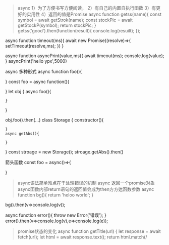 >async
1）为了方便书写方便阅读，
2）有自己的内置自执行函数
3）有更好的实用性
4）返回的值是Promise
async function getss(name){
    const symbol = await getStrok(name);
    const stockPic = await getStockP(symbol);
    return stockPic;
}
getss('good').then(function(result){
    console.log(resuilt);
});



async function timeout(ms){
    await new Promise((resolve)=>{
        setTimeout(resolve,ms);
    })
}

async function asyncPrint(value,ms){
    await timeout(ms);
    console.log(value);
}
asyncPrint('hello ypx',5000)

async 多种形式
async function foo(){

}
const foo = async function(){

}
let obj {
    async foo(){

    }
}

obj.foo().then(...)
class Storage {
    constructor(){

    }
    async getAbs(){

    }
}
const stroage  = new Storage();
stroage.getAbs().then()

箭头函数
const  foo = async()=>{

}

>async语法简单难点在于处理错误的机制
>async 返回一个promise对象
async函数内部return语句的返回值会成为then方方达函数参数
async function bg(){
    return 'heloo world';
}

bg().then(v=>console.log(v));


async function error(){
    throw new Error('错误');
}
error().then(v=>console.log(v),e=>console.log(e));

>promise状态的变化
async function getTitle(url) {
  let response = await fetch(url);
  let html = await response.text();
  return html.match(/<title>([\s\S]+)<\/title>/i)[1];
}
getTitle('https://tc39.github.io/ecma262/').then(console.log);
>await命令
正常情况下await命令     后面是一个promise对象如果不是会被转换成一个立即resolve的promise对象
async function pv(){
    return await 123;
}
pv().then(v=>console.log(v));


async function dlp(){
    return Promise.reject('错误');
}
dlp().then(v=>console.log(v)).catch(e=>console.log(e))
>只要一个await语句后面的 Promise 变为reject，那么整个async函数都会中断执行。
有时，我们希望即使前一个异步操作失败，也不要中断后面的异步操作。这时可以将第一个await放在try...catch结构里面，这样不管这个异步操作是否成功，第二个await都会执行。

async function mmp(){
    await Promise.reject('error');
    await '123'
};
mmp().then(v=>console.log(v)).catch(e=>console.log(e));
>改造上面的函数1

async function mmpa(){
    try{
        await Promise.reject('error');
    
    }catch(e){

    }
   return await '123'
}

mmpa().then(v=>console.log(v)).catch(e=>console.log(e));
>改造上面的函数2
async function mmpb(){
    await Promise.reject('我错误了').catch(e=>console.log(e));

    return await '马云是孙'
}

mmpb().then(v=>console.log(v)).catch(e=>console.log(e))

>错误处理
如果await后面的异步是错误那么等同于是给Promise.reject

如果防止出错可以放置在try...catch中
async function ooc(){
    try{
        await new Promise(function(resolve,reject){
            throw new Error('粗');
        })
    }catch(e){}
    return await('hello world!');

}

async function konwif(){

    try{
        const vals1 = await first();
        const vals2 = await second(1);
        const vals3 = await thrids(4);
        console.log('new bug');
    }catch(e){
        console.log(e)
    }
}


const superagent   =  require('superagent');
const NUM_TIMES = 3;
async function loadssss(){
    let i =0;
    for(i;i<NUM_TIMES;i++){
        try{
            await superagent.get('http://google.com/this-throws-an-error');
            break;
        }catch(e){
            console.log(e);
        }
    }
    console.log(i)
}
loadssss();

>注意点
最好将await命令放置在try...catch中
因为运行结果可能是promise的reject
如果多个await异步操作不存在关系就最好让他们同时触发
await命令只能写在async函数中


>async 函数的实现原理

将Generator函数和自执行器包裹在一个函数里
；类似于：
function fn(args) {
  return spawn(function* () {
    // ...
  });
}

function spawn(fn){
    return new Promise(function(resolve,reject){
        const gen = fn();
        function step(nextFn){
            let next ;
            try{
                next = nextFn()
            }catch(e){
                return reject(e);
            }
            if(next.done){
                return resolve(next.value);
            }
            Promise.resolve(next.value).then(function(v){
                step(function(){
                    return gen();
                })
            },function(e){
                step(function(){
                    return gen().throw(e);
                })
            })
        }
        step(function(){
            return gen.next(undefined);
        })
    })
};

>async与其他的异步处理函数的比较
function chainAnimtionPromise(ele,animations){
    let ret = null;
    let p=Promise.resolve();
    for(let anim of animations ){
        p = p.then(function(val){
            ret = val;
            return anim(elem);
        })
    }
    return p.catch(function(e){

    }).then(function(){
        return ret;
    })
}

>Generator
function chainAnimationGeneration(ele,animtion){
    return spawn(function* (){
        let ret = null;
        try{
            for(let anim of animatio){
                ret = yield anim(ele);
            }
        }catch(e){

        }
        return ret;
    })
}


async function chainAnimtionAsync(ele,animation){
    let ret = null;
    try{
        for(let anim of animation){
            ret = await anim(ele);
        }
    }
    return ret;
}


>实例

1）顺序完成异步操作
async function logInOrder(urls){
    const textPromises = urls.map(async url=>{
        const   respromse = await fetch(url);
            return respromse.text();
    })

    for( const textprose of textPromises){
        console.log(await textprose);
    }
}


>异步遍历器
asyncIterator
.next()
.then(({value,done})=>
console.log(value)
);

const asyncIterable = createAsyncIterable(['a','b']);
const asyncIterator = asyncIterable[Symbol.iterator]();
asyncIterator.next()
.then(iter=>{
    console.log(iter);
    return asyncIterator.next();
})
.then(iter2=>{
    console.log(iter2);
    return asyncIterator.next();
})
.then(iter3=>{
    console.log(iter3);
})




> async
async function f(){
    const asyncIterable = createAsyncIterable(['a','b']);
    const asyncIterator = asyncIterable[Symbol.iterator]();
    console.log(await asyncIterator.next());
    console.log(await asyncIterator.next());
    console.log(await asyncIterator.next());
}

>for await of用于遍历异步Iterator接口
async function ff(){
    for await (const x of createAsyncIterable(['a','b'])){
        console.log(x);
    }
}


let body ="";
async function fff(){
    for await (const x  of data ){
        body+=x;
    }
    const parsed = JSON.parse(body);
    console.log('got', parsed)
}
>Generator异步函数
异步遍历器的设计目的之一，就是 Generator 函数处理同步操作和异步操作时，能够使用同一套接口。
async function* gen(){
    yield 'hello';

}
const gentObj= gen();
gentObj.next().then(x=>console.log(x))


异步 Generator 函数内部，能够同时使用await和yield命令。可以这样理解，await命令用于将外部操作产生的值输入函数内部，yield命令用于将函数内部的值输出。


(async function(){

    for await ( const line of readLines(filepath)){
        console.log(line);
    }
})


async function * prefLines(pod){
    for await (const x of pod){
        yield '>' + line;
    }
}

prefLines({yes:'111'}).next()


yield*语句
async function * gen1(){
    yield 'a';
    yield 'b';
    yield 'c';
}
async  function* gen2(){
    const result   = yiled* gen1();
}


(async function () {
  for await (const x of gen2()) {
    console.log(x);
  }
})();